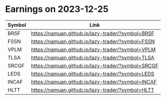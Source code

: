# Earnings on 2023-12-25

| Symbol | Link |
| ---| --- |
| BRSF | https://namuan.github.io/lazy-trader/?symbol=BRSF |
| FSSN | https://namuan.github.io/lazy-trader/?symbol=FSSN |
| VPLM | https://namuan.github.io/lazy-trader/?symbol=VPLM |
| TLSA | https://namuan.github.io/lazy-trader/?symbol=TLSA |
| SRCGF | https://namuan.github.io/lazy-trader/?symbol=SRCGF |
| LEDS | https://namuan.github.io/lazy-trader/?symbol=LEDS |
| INCAF | https://namuan.github.io/lazy-trader/?symbol=INCAF |
| HLTT | https://namuan.github.io/lazy-trader/?symbol=HLTT |